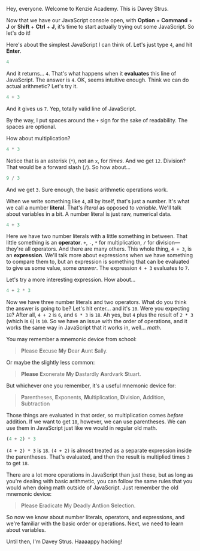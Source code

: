 Hey, everyone. Welcome to Kenzie Academy. This is Davey Strus.

Now that we have our JavaScript console open, with **Option** + **Command** + **J** or **Shift** + **Ctrl** + **J**, it's time to start actually trying out some JavaScript. So let's do it!

Here's about the simplest JavaScript I can think of. Let's just type `4`, and hit **Enter**.

```js
4
```

And it returns... `4`. That's what happens when it **evaluates** this line of JavaScript. The answer is `4`. OK, seems intuitive enough. Think we can do actual arithmetic? Let's try it.

```js
4 + 3
```

And it gives us `7`. Yep, totally valid line of JavaScript.

By the way, I put spaces around the `+` sign for the sake of readability. The spaces are optional.

How about multiplication?

```js
4 * 3
```

Notice that is an asterisk (`*`), not an `x`, for _times_. And we get `12`. Division? That would be a forward slash (`/`). So how about...

```js
9 / 3
```

And we get `3`. Sure enough, the basic arithmetic operations work.

When we write something like `4`, all by itself, that's just a number. It's what we call a number **literal**. That's _literal_ as opposed to _variable_. We'll talk about variables in a bit. A number literal is just raw, numerical data.

```js
4 + 3
```

Here we have two number literals with a little something in between. That little something is an **operator**. `+`, `-`, `*` for multiplication, `/` for division&mdash;they're all operators. And there are many others. This whole thing, `4 + 3`, is an **expression**. We'll talk more about expressions when we have something to compare them to, but an expression is something that can be evaluated to give us some value, some _answer_. The expression `4 + 3` evaluates to `7`.

Let's try a more interesting expression. How about...

```js
4 + 2 * 3
```

Now we have three number literals and two operators. What do you think the answer is going to be? Let's hit enter... and it's `10`. Were you expecting `18`? After all, `4 + 2` is `6`, and `6 * 3` is `18`. Ah yes, but `4` plus the result of `2 * 3` (which is `6`) is `10`. So we have an issue with the order of operations, and it works the same way in JavaScript that it works in, well... _math_.

You may remember a mnemonic device from school:

> **P**lease **E**xcuse **M**y **D**ear **A**unt **S**ally.

Or maybe the slightly less common:

>**Please** **E**xonerate **M**y **D**astardly **A**ardvark **S**tuart.

But whichever one you remember, it's a useful mnemonic device for:

> **P**arentheses, **E**xponents, **M**ultiplication, **D**ivision, **A**ddition, **S**ubtraction

Those things are evaluated in that order, so multiplication comes _before_ addition. If we want to get `18`, however, we can use parentheses. We can use them in JavaScript just like we would in regular old math.

```js
(4 + 2) * 3
```

`(4 + 2) * 3` is `18`. `(4 + 2)` is almost treated as a separate expression inside the parentheses. That's evaluated, and then the result is multiplied times `3` to get `18`.

There are a lot more operations in JavaScript than just these, but as long as you're dealing with basic arithmetic, you can follow the same rules that you would when doing math outside of JavaScript. Just remember the old mnemonic device:

> **P**lease **E**radicate **M**y **D**eadly **A**ntlion **S**election.

So now we know about number literals, operators, and expressions, and we're familiar with the basic order or operations. Next, we need to learn about variables.

Until then, I'm Davey Strus. Haaaappy hacking!
